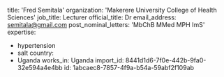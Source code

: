 title: 'Fred Semitala'
organization: 'Makerere University College of Health Sciences'
job_title: Lecturer
official_title: Dr
email_address: semitala@gmail.com
post_nominal_letters: 'MbChB MMed MPH ImS'
expertise:
  - hypertension
  - salt
country:
  - Uganda
works_in: Uganda
import_id: 8441d1d6-7f0e-442b-9fa0-32e594a4e4bb
id: 1abcaec8-7857-4f9a-b54a-59abf2f109ab
